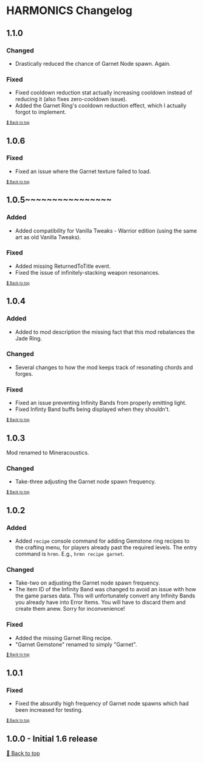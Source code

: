 ﻿# HARMONICS Changelog

## 1.1.0

### Changed

* Drastically reduced the chance of Garnet Node spawn. Again.

### Fixed

* Fixed cooldown reduction stat actually increasing cooldown instead of reducing it (also fixes zero-cooldown issue).
* Added the Garnet Ring's cooldown reduction effect, which I actually forgot to implement.

<sup><sup>[🔼 Back to top](#harmonics-changelog)</sup></sup>

## 1.0.6

### Fixed

* Fixed an issue where the Garnet texture failed to load.

<sup><sup>[🔼 Back to top](#harmonics-changelog)</sup></sup>

## 1.0.5~~~~~~~~~~~~~~~~

### Added

* Added compatibility for Vanilla Tweaks - Warrior edition (using the same art as old Vanilla Tweaks).

### Fixed

* Added missing ReturnedToTitle event.
* Fixed the issue of infinitely-stacking weapon resonances.

<sup><sup>[🔼 Back to top](#harmonics-changelog)</sup></sup>

## 1.0.4

### Added

* Added to mod description the missing fact that this mod rebalances the Jade Ring.

### Changed

* Several changes to how the mod keeps track of resonating chords and forges.

### Fixed

* Fixed an issue preventing Infinity Bands from properly emitting light.
* Fixed Infinty Band buffs being displayed when they shouldn't.

<sup><sup>[🔼 Back to top](#harmonics-changelog)</sup></sup>

## 1.0.3

Mod renamed to Mineracoustics.

### Changed

* Take-three adjusting the Garnet node spawn frequency.

<sup><sup>[🔼 Back to top](#harmonics-changelog)</sup></sup>

## 1.0.2

### Added

* Added `recipe` console command for adding Gemstone ring recipes to the crafting menu, for players already past the required levels. The entry command is `hrmn`. E.g., `hrmn recipe garnet`.

### Changed

* Take-two on adjusting the Garnet node spawn frequency.
* The item ID of the Infinity Band was changed to avoid an issue with how the game parses data. This will unfortunately convert any Infinity Bands you already have into Error Items. You will have to discard them and create them anew. Sorry for inconvenience!

### Fixed

* Added the missing Garnet Ring recipe.
* "Garnet Gemstone" renamed to simply "Garnet".

<sup><sup>[🔼 Back to top](#harmonics-changelog)</sup></sup>

## 1.0.1

### Fixed

* Fixed the absurdly high frequency of Garnet node spawns which had been increased for testing.

<sup><sup>[🔼 Back to top](#harmonics-changelog)</sup></sup>

## 1.0.0 - Initial 1.6 release

[🔼 Back to top](#harmonics-changelog)
